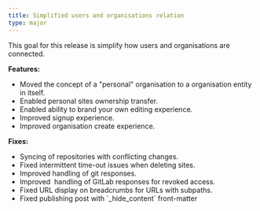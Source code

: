 ```yaml
---
title: Simplified users and organisations relation
type: major
---
```


This goal for this release is simplify how users and organisations are connected.&nbsp;

**Features:**

* Moved the concept of a "personal" organisation to a organisation entity in itself.
* Enabled personal sites ownership transfer.
* Enabled ability to brand your own editing experience.
* Improved signup experience.
* Improved organisation create experience.

**Fixes:**

* Syncing of repositories with conflicting changes.
* Fixed intermittent time-out issues when deleting sites.
* Improved handling of git responses.
* Improved &nbsp;handling of GitLab responses for revoked access.
* Fixed URL display on breadcrumbs for URLs with subpaths.
* Fixed publishing post with \`\_hide\_content\` front-matter